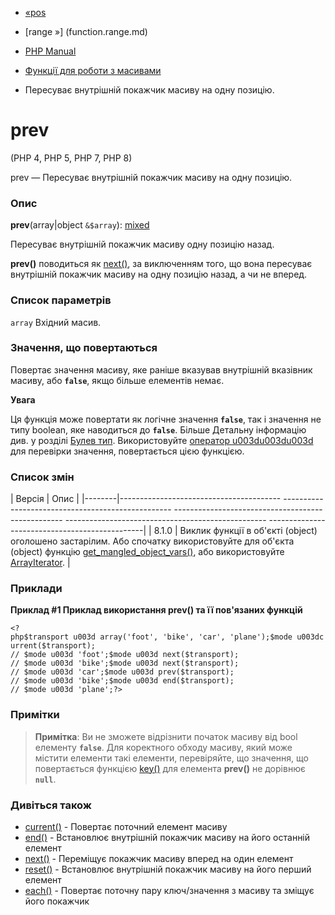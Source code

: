- [«pos](function.pos.md)
- [range »] (function.range.md)

- [PHP Manual](index.md)
- [Функції для роботи з масивами](ref.array.md)
- Пересуває внутрішній покажчик масиву на одну позицію.

# prev

(PHP 4, PHP 5, PHP 7, PHP 8)

prev — Пересуває внутрішній покажчик масиву на одну позицію.

### Опис

**prev**(array\|object `&$array`):
[mixed](language.types.declarations.md#language.types.declarations.mixed)

Пересуває внутрішній покажчик масиву одну позицію назад.

**prev()** поводиться як [next()](function.next.md), за
виключенням того, що вона пересуває внутрішній покажчик масиву на
одну позицію назад, а чи не вперед.

### Список параметрів

`array`
Вхідний масив.

### Значення, що повертаються

Повертає значення масиву, яке раніше вказував внутрішній
вказівник масиву, або **`false`**, якщо більше елементів немає.

**Увага**

Ця функція може повертати як логічне значення **`false`**, так і
значення не типу boolean, яке наводиться до **`false`**. Більше
Детальну інформацію див. у розділі [Булев
тип](language.types.boolean.md). Використовуйте [оператор
u003du003du003d](language.operators.comparison.md) для перевірки значення,
повертається цією функцією.

### Список змін

| Версія | Опис |
|--------|---------------------------------------- -------------------------------------------------- -------------------------------------------------- -------------------------------------------------- -----------------------------------------------|
| 8.1.0 | Виклик функції в об'єкті (object) оголошено застарілим. Або спочатку використовуйте для об'єкта (object) функцію [get_mangled_object_vars()](function.get-mangled-object-vars.md), або використовуйте [ArrayIterator](class.arrayiterator.md). |

### Приклади

**Приклад #1 Приклад використання **prev()** та її пов'язаних функцій**

` <?php$transport u003d array('foot', 'bike', 'car', 'plane');$mode u003dcurrent($transport); // $mode u003d 'foot';$mode u003d next($transport); // $mode u003d 'bike';$mode u003d next($transport); // $mode u003d 'car';$mode u003d prev($transport); // $mode u003d 'bike';$mode u003d end($transport); // $mode u003d 'plane';?> `

### Примітки

> **Примітка**: Ви не зможете відрізнити початок масиву від bool елементу
> **`false`**. Для коректного обходу масиву, який може містити
> елементи такі елементи, перевіряйте, що значення, що повертається
> функцією [key()](function.key.md) для елемента **prev()** не дорівнює
> **`null`**.

### Дивіться також

- [current()](function.current.md) - Повертає поточний елемент
масиву
- [end()](function.end.md) - Встановлює внутрішній покажчик
масиву на його останній елемент
- [next()](function.next.md) - Переміщує покажчик масиву вперед
на один елемент
- [reset()](function.reset.md) - Встановлює внутрішній покажчик
масиву на його перший елемент
- [each()](function.each.md) - Повертає поточну пару ключ/значення
з масиву та зміщує його покажчик
